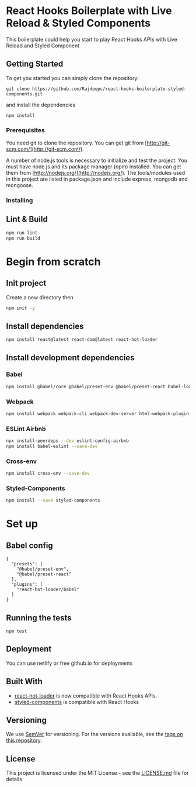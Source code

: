 # React Hooks Boilerplate with Live Reload & Styled Components

This boilerplate could help you start to play React Hooks APIs with Live Reload and Styled Component

## Getting Started
To get you started you can simply clone the repository:

```
git clone https://github.com/Rajdeepc/react-hooks-boilerplate-styled-components.git
```
and install the dependencies
```
npm install
```

### Prerequisites
You need git to clone the repository. You can get git from
[http://git-scm.com/](http://git-scm.com/).

A number of node.js tools is necessary to initialize and test the project. You must have node.js and its package manager (npm) installed. You can get them from  [http://nodejs.org/](http://nodejs.org/). The tools/modules used in this project are listed in package.json and include express, mongodb and mongoose.


### Installing

## Lint & Build

```sh
npm run lint
npm run build
```

# Begin from scratch

## Init project

Create a new directory then

```sh
npm init -y
```

## Install dependencies
```sh
npm install react@latest react-dom@latest react-hot-loader
```

## Install development dependencies

### Babel

```sh
npm install @babel/core @babel/preset-env @babel/preset-react babel-loader --save-dev
```

### Webpack

```sh
npm install webpack webpack-cli webpack-dev-server html-webpack-plugin --save-dev
```

### ESLint Airbnb
```sh
npx install-peerdeps --dev eslint-config-airbnb
npm install babel-eslint --save-dev
```

### Cross-env

```sh
npm install cross-env --save-dev
```

### Styled-Components

```sh
npm install --save styled-components
```

# Set up

## Babel config

```babelrc
{
  "presets": [
    "@babel/preset-env",
    "@babel/preset-react"
  ],
  "plugins": [
    "react-hot-loader/babel"
  ]
}
```

## Running the tests
```
npm test
```


## Deployment

You can use netlify or free github.io for deployments


## Built With

* [react-hot-loader](https://github.com/gaearon/react-hot-loader) is now compatible with React Hooks APIs.
* [styled-components](https://github.com/styled-components/styled-components) is compatible with React Hooks


## Versioning

We use [SemVer](http://semver.org/) for versioning. For the versions available, see the [tags on this repository](https://github.com/your/project/tags). 


## License

This project is licensed under the MIT License - see the [LICENSE.md](LICENSE.md) file for details


